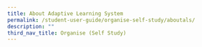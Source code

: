 ```yaml
---
title: About Adaptive Learning System
permalink: /student-user-guide/organise-self-study/aboutals/
description: ""
third_nav_title: Organise (Self Study)
---
```

